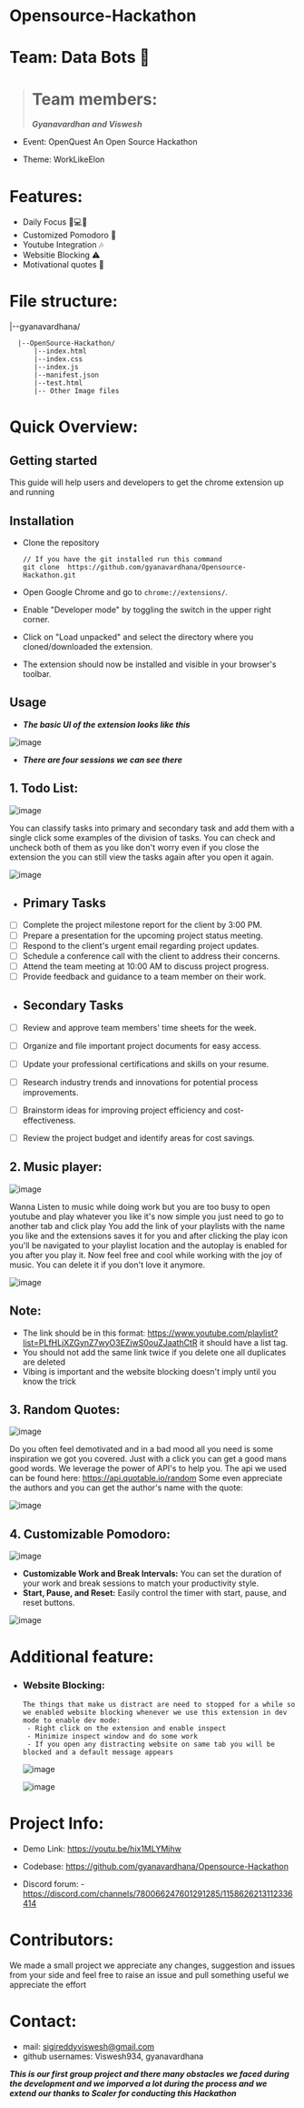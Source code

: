 # Opensource-Hackathon

# Team: Data Bots 🤖
># Team members:
>***Gyanavardhan and Viswesh***
>
- Event: OpenQuest An Open Source Hackathon

- Theme: WorkLikeElon

# Features:

- Daily Focus  📖💻📝
- Customized Pomodoro 🍅
- Youtube Integration 🎶
- Websitie Blocking ⚠️
- Motivational quotes 🧗

# File structure: 
 |--gyanavardhana/
 
      |--OpenSource-Hackathon/
          |--index.html
          |--index.css
          |--index.js
          |--manifest.json
          |--test.html
          |-- Other Image files
# Quick Overview:
## Getting started
This guide will help users and developers to get the chrome extension up and running
## Installation
- Clone the repository
  
      // If you have the git installed run this command
      git clone  https://github.com/gyanavardhana/Opensource-Hackathon.git
- Open Google Chrome and go to `chrome://extensions/`.
- Enable "Developer mode" by toggling the switch in the upper right corner.
- Click on "Load unpacked" and select the directory where you cloned/downloaded the extension.
- The extension should now be installed and visible in your browser's toolbar.

## Usage
- ***The basic UI of the extension looks like this***

![image](https://github.com/gyanavardhana/Opensource-Hackathon/assets/98519767/bce936a9-7e53-478c-a991-738c51d9265a)


- ***There are four sessions we can see there***

 ## 1. Todo List:

 ![image](https://github.com/gyanavardhana/Opensource-Hackathon/assets/98519767/a28f60d6-c29b-48c7-a467-de3158b7cb11)

  You can classify tasks into primary and secondary task and add them with a single click some examples of the division of tasks. You can check and uncheck both of them
  as you like don't worry even if you close the extension the you can still view the tasks again after you open it again.

  ![image](https://github.com/gyanavardhana/Opensource-Hackathon/assets/98519767/6b41a55f-6f35-444b-89f9-d5d749f74068)

  
- ## Primary Tasks

- [ ] Complete the project milestone report for the client by 3:00 PM.
- [ ] Prepare a presentation for the upcoming project status meeting.
- [ ] Respond to the client's urgent email regarding project updates.
- [ ] Schedule a conference call with the client to address their concerns.
- [ ] Attend the team meeting at 10:00 AM to discuss project progress.
- [ ] Provide feedback and guidance to a team member on their work.

- ## Secondary Tasks

- [ ] Review and approve team members' time sheets for the week.
- [ ] Organize and file important project documents for easy access.
- [ ] Update your professional certifications and skills on your resume.
- [ ] Research industry trends and innovations for potential process improvements.
- [ ] Brainstorm ideas for improving project efficiency and cost-effectiveness.
- [ ] Review the project budget and identify areas for cost savings.


## 2. Music player:
    

![image](https://github.com/gyanavardhana/Opensource-Hackathon/assets/98519767/dae5ab1e-6e24-409a-856d-92a4d450c870)

 Wanna Listen to music while doing work but you are too busy to open youtube and play whatever you like it's now simple you just need to go to another tab and click play
 You add the link of your playlists with the name you like and the extensions saves it for you and after clicking the play icon you'll be navigated to your playlist location and the autoplay is enabled for you after you play it. Now feel free and cool while working with the joy of music. You can delete it if you don't love it anymore.
 
![image](https://github.com/gyanavardhana/Opensource-Hackathon/assets/98519767/57fa278a-447d-457a-b1cd-c2fb901b6f42)


 ## Note:
 - The link should be in this format: https://www.youtube.com/playlist?list=PLfHLjXZGynZ7wyO3EZjwS0ouZJaathCtR it should have a list tag.
 - You should not add the same link twice if you delete one all duplicates are deleted
 - Vibing is important and the website blocking doesn't imply until you know the trick

## 3. Random Quotes:

![image](https://github.com/gyanavardhana/Opensource-Hackathon/assets/98519767/ced6f076-7947-4763-b9f6-7236d4392e44)

Do you often feel demotivated and in a bad mood all you need is some inspiration we got you covered. Just with a click you can get a good mans good words.
We leverage the power of API's to help you. The api we used can be found here: https://api.quotable.io/random
Some even appreciate the authors and you can get the author's name with the quote:

![image](https://github.com/gyanavardhana/Opensource-Hackathon/assets/98519767/d1b3132a-6526-40c3-b9bf-752d6ebb2b1f)


## 4. Customizable Pomodoro:


![image](https://github.com/gyanavardhana/Opensource-Hackathon/assets/98519767/9545ce02-883d-43d7-a537-31095cb6162f)

- **Customizable Work and Break Intervals:** You can set the duration of your work and break sessions to match your productivity style.
- **Start, Pause, and Reset:** Easily control the timer with start, pause, and reset buttons.

![image](https://github.com/gyanavardhana/Opensource-Hackathon/assets/98519767/3fd066a7-2251-4400-b144-6038d7672c08)


# Additional feature:
- ### Website Blocking:
      The things that make us distract are need to stopped for a while so we enabled website blocking whenever we use this extension in dev mode to enable dev mode:
       - Right click on the extension and enable inspect
       - Minimize inspect window and do some work
       - If you open any distracting website on same tab you will be blocked and a default message appears
  ![image](https://github.com/gyanavardhana/Opensource-Hackathon/assets/98519767/a0cb82b6-a50d-4f96-962d-3acdc3a572c7)

  ![image](https://github.com/gyanavardhana/Opensource-Hackathon/assets/98519767/be116e77-fc4f-49ad-93aa-d4730127fce2)

  
# Project Info:
- Demo Link: https://youtu.be/hix1MLYMjhw

- Codebase: https://github.com/gyanavardhana/Opensource-Hackathon

- Discord forum:
      - https://discord.com/channels/780066247601291285/1158626213112336414

# Contributors:
We made a small project we appreciate any changes, suggestion and issues from your side and feel free to raise an issue and pull something useful we appreciate the effort

# Contact:
- mail: sigireddyviswesh@gmail.com
- github usernames: Viswesh934, gyanavardhana

***This is our first group project and there many obstacles we faced during the development and we imporved a lot during the process and we extend our thanks to Scaler for conducting this Hackathon***









  
  
  

